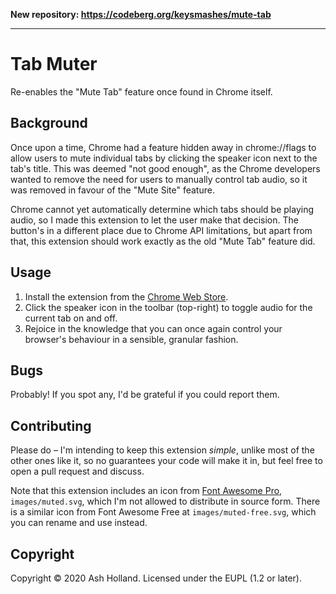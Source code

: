 **New repository: <https://codeberg.org/keysmashes/mute-tab>**

---

# Tab Muter

Re-enables the "Mute Tab" feature once found in Chrome itself.

## Background

Once upon a time, Chrome had a feature hidden away in chrome://flags to
allow users to mute individual tabs by clicking the speaker icon next to
the tab's title. This was deemed "not good enough", as the Chrome
developers wanted to remove the need for users to manually control tab
audio, so it was removed in favour of the "Mute Site" feature.

Chrome cannot yet automatically determine which tabs should be playing
audio, so I made this extension to let the user make that decision. The
button's in a different place due to Chrome API limitations, but apart
from that, this extension should work exactly as the old "Mute Tab"
feature did.

## Usage

1. Install the extension from the [Chrome Web Store][install].
2. Click the speaker icon in the toolbar (top-right) to toggle audio for
   the current tab on and off.
3. Rejoice in the knowledge that you can once again control your
   browser's behaviour in a sensible, granular fashion.

[install]: https://chrome.google.com/webstore/detail/tab-muter/bnclejfcblondkjliiblkojdeloomadd

## Bugs

Probably! If you spot any, I'd be grateful if you could report them.

## Contributing

Please do – I'm intending to keep this extension _simple_, unlike most
of the other ones like it, so no guarantees your code will make it in,
but feel free to open a pull request and discuss.

Note that this extension includes an icon from [Font Awesome Pro][fa],
`images/muted.svg`, which I'm not allowed to distribute in source form.
There is a similar icon from Font Awesome Free at
`images/muted-free.svg`, which you can rename and use instead.

[fa]: https://fontawesome.com/

## Copyright

Copyright © 2020 Ash Holland. Licensed under the EUPL (1.2 or later).
